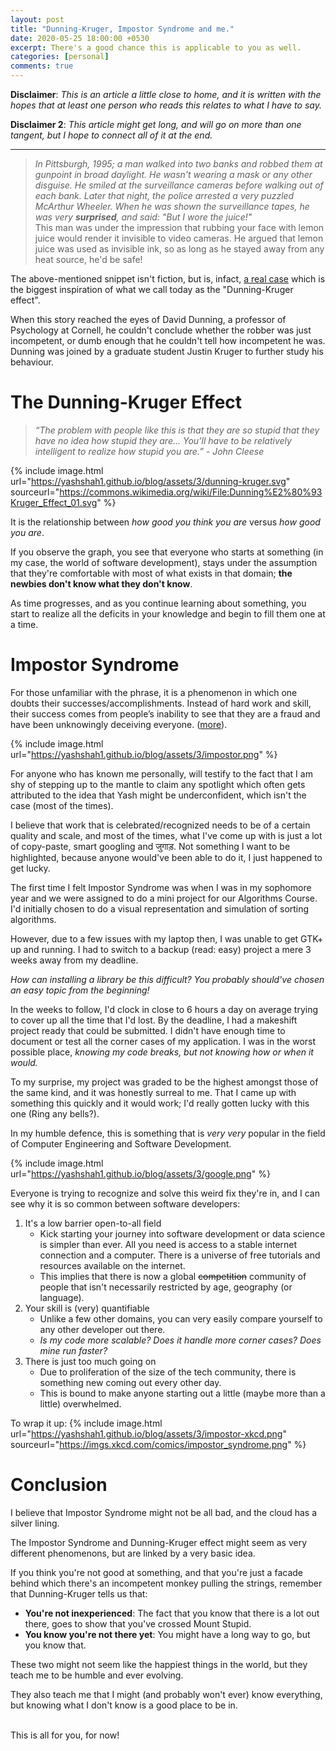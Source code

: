 ```yaml
---
layout: post
title: "Dunning-Kruger, Impostor Syndrome and me."
date: 2020-05-25 18:00:00 +0530
excerpt: There's a good chance this is applicable to you as well.
categories: [personal]
comments: true
---
```

**Disclaimer**: _This is an article a little close to home, and it is written with the hopes that at least one person who reads this relates to what I have to say._

**Disclaimer 2**: _This article might get long, and will go on more than one tangent, but I hope to connect all of it at the end._

<hr />

> _In Pittsburgh, 1995; a man walked into two banks and robbed them at gunpoint in broad daylight. He wasn't wearing a mask or any other disguise. He smiled at the surveillance cameras before walking out of each bank. Later that night, the police arrested a very puzzled McArthur Wheeler. When he was shown the surveillance tapes, he was very **surprised**, and said: "But I wore the juice!"_ <br /> This man was under the impression that rubbing your face with lemon juice would render it invisible to video cameras. He argued that lemon juice was used as invisible ink, so as long as he stayed away from any heat source, he'd be safe!

The above-mentioned snippet isn't fiction, but is, infact, [a real case](https://qz.com/986221/what-know-it-alls-dont-know-or-the-illusion-of-competence/) which is the biggest inspiration of what we call today as the "Dunning-Kruger effect".

When this story reached the eyes of David Dunning, a professor of Psychology at Cornell, he couldn't conclude whether the robber was just incompetent, or dumb enough that he couldn't tell how incompetent he was. Dunning was joined by a graduate student Justin Kruger to further study his behaviour.

# The Dunning-Kruger Effect

> _“The problem with people like this is that they are so stupid that they have no idea how stupid they are… You’ll have to be relatively intelligent to realize how stupid you are.” - John Cleese_


{% include image.html url="https://yashshah1.github.io/blog/assets/3/dunning-kruger.svg" sourceurl="https://commons.wikimedia.org/wiki/File:Dunning%E2%80%93Kruger_Effect_01.svg" %}

It is the relationship between _how good you think you are_ versus _how good you are_.

If you observe the graph, you see that everyone who starts at something (in my case, the world of software development), stays under the assumption that they're comfortable with most of what exists in that domain; **the newbies don't know what they don't know**.

As time progresses, and as you continue learning about something, you start to realize all the deficits in your knowledge and begin to fill them one at a time.

# Impostor Syndrome

For those unfamiliar with the phrase, it is a phenomenon in which one doubts their successes/accomplishments. Instead of hard work and skill, their success comes from people’s inability to see that they are a fraud and have been unknowingly deceiving everyone. ([more](https://en.wikipedia.org/wiki/Impostor_syndrome)).

{% include image.html url="https://yashshah1.github.io/blog/assets/3/impostor.png" %}

For anyone who has known me personally, will testify to the fact that I am shy of stepping up to the mantle to claim any spotlight which often gets attributed to the idea that Yash might be underconfident, which isn't the case (most of the times).

I believe that work that is celebrated/recognized needs to be of a certain quality and scale, and most of the times, what I've come up with is just a lot of copy-paste, smart googling and जुगाड़. Not something I want to be highlighted, because anyone would've been able to do it, I just happened to get lucky.

The first time I felt Impostor Syndrome was when I was in my sophomore year and we were assigned to do a mini project for our Algorithms Course. I'd initially chosen to do a visual representation and simulation of sorting algorithms.

However, due to a few issues with my laptop then, I was unable to get GTK+ up and running. I had to switch to a backup (read: easy) project a mere 3 weeks away from my deadline.

_How can installing a library be this difficult? You probably should've chosen an easy topic from the beginning!_

In the weeks to follow, I'd clock in close to 6 hours a day on average trying to cover up all the time that I'd lost. By the deadline, I had a makeshift project ready that could be submitted. I didn't have enough time to document or test all the corner cases of my application. I was in the worst possible place, _knowing my code breaks, but not knowing how or when it would._

To my surprise, my project was graded to be the highest amongst those of the same kind, and it was honestly surreal to me. That I came up with something this quickly and it would work; I'd really gotten lucky with this one (Ring any bells?).

In my humble defence, this is something that is _very very_ popular in the field of Computer Engineering and Software Development.

{% include image.html url="https://yashshah1.github.io/blog/assets/3/google.png" %}

Everyone is trying to recognize and solve this weird fix they're in, and I can see why it is so common between software developers:

1. It's a low barrier open-to-all field
   - Kick starting your journey into software development or data science is simpler than ever. All you need is access to a stable internet connection and a computer. There is a universe of free tutorials and resources available on the internet.
   - This implies that there is now a global ~~competition~~ community of people that isn't necessarily restricted by age, geography (or language).
2. Your skill is (very) quantifiable
   - Unlike a few other domains, you can very easily compare yourself to any other developer out there.
   - _Is my code more scalable? Does it handle more corner cases? Does mine run faster?_
3. There is just too much going on
   - Due to proliferation of the size of the tech community, there is something new coming out every other day.
   - This is bound to make anyone starting out a little (maybe more than a little) overwhelmed.

To wrap it up:
{% include image.html url="https://yashshah1.github.io/blog/assets/3/impostor-xkcd.png" sourceurl="https://imgs.xkcd.com/comics/impostor_syndrome.png" %}


# Conclusion

I believe that Impostor Syndrome might not be all bad, and the cloud has a silver lining.

The Impostor Syndrome and Dunning-Kruger effect might seem as very different phenomenons, but are linked by a very basic idea.

If you think you're not good at something, and that you're just a facade behind which there's an incompetent monkey pulling the strings, remember that Dunning-Kruger tells us that:

- **You're not inexperienced**: The fact that you know that there is a lot out there, goes to show that you've crossed Mount Stupid.
- **You know you're not there yet**: You might have a long way to go, but you know that.

These two might not seem like the happiest things in the world, but they teach me to be humble and ever evolving.

They also teach me that I might (and probably won't ever) know everything, but knowing what I don't know is a good place to be in.

<br />This is all for you, for now!
